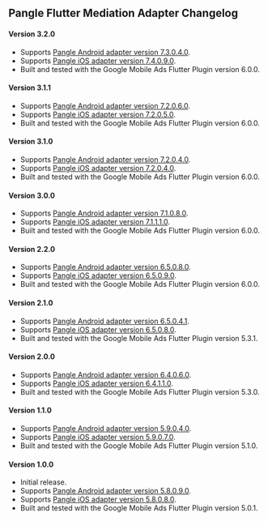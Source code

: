 ## Pangle Flutter Mediation Adapter Changelog

#### Version 3.2.0
- Supports [Pangle Android adapter version 7.3.0.4.0](https://github.com/googleads/googleads-mobile-android-mediation/blob/main/ThirdPartyAdapters/pangle/CHANGELOG.md#version-73040).
- Supports [Pangle iOS adapter version 7.4.0.9.0](https://github.com/googleads/googleads-mobile-ios-mediation/blob/main/adapters/Pangle/CHANGELOG.md#version-74090).
- Built and tested with the Google Mobile Ads Flutter Plugin version 6.0.0.

#### Version 3.1.1
- Supports [Pangle Android adapter version 7.2.0.6.0](https://github.com/googleads/googleads-mobile-android-mediation/blob/main/ThirdPartyAdapters/pangle/CHANGELOG.md#version-72060).
- Supports [Pangle iOS adapter version 7.2.0.5.0](https://github.com/googleads/googleads-mobile-ios-mediation/blob/main/adapters/Pangle/CHANGELOG.md#version-72050).
- Built and tested with the Google Mobile Ads Flutter Plugin version 6.0.0.

#### Version 3.1.0
- Supports [Pangle Android adapter version 7.2.0.4.0](https://github.com/googleads/googleads-mobile-android-mediation/blob/main/ThirdPartyAdapters/pangle/CHANGELOG.md#version-72040).
- Supports [Pangle iOS adapter version 7.2.0.4.0](https://github.com/googleads/googleads-mobile-ios-mediation/blob/main/adapters/Pangle/CHANGELOG.md#version-72040).
- Built and tested with the Google Mobile Ads Flutter Plugin version 6.0.0.

#### Version 3.0.0
- Supports [Pangle Android adapter version 7.1.0.8.0](https://github.com/googleads/googleads-mobile-android-mediation/blob/main/ThirdPartyAdapters/pangle/CHANGELOG.md#version-71080).
- Supports [Pangle iOS adapter version 7.1.1.1.0](https://github.com/googleads/googleads-mobile-ios-mediation/blob/main/adapters/Pangle/CHANGELOG.md#version-71110).
- Built and tested with the Google Mobile Ads Flutter Plugin version 6.0.0.

#### Version 2.2.0
- Supports [Pangle Android adapter version 6.5.0.8.0](https://github.com/googleads/googleads-mobile-android-mediation/blob/main/ThirdPartyAdapters/pangle/CHANGELOG.md#version-65080).
- Supports [Pangle iOS adapter version 6.5.0.9.0](https://github.com/googleads/googleads-mobile-ios-mediation/blob/main/adapters/Pangle/CHANGELOG.md#version-65090).
- Built and tested with the Google Mobile Ads Flutter Plugin version 6.0.0.

#### Version 2.1.0
- Supports [Pangle Android adapter version 6.5.0.4.1](https://github.com/googleads/googleads-mobile-android-mediation/blob/main/ThirdPartyAdapters/pangle/CHANGELOG.md#version-65041).
- Supports [Pangle iOS adapter version 6.5.0.8.0](https://github.com/googleads/googleads-mobile-ios-mediation/blob/main/adapters/Pangle/CHANGELOG.md#version-65080).
- Built and tested with the Google Mobile Ads Flutter Plugin version 5.3.1.

#### Version 2.0.0
- Supports [Pangle Android adapter version 6.4.0.6.0](https://github.com/googleads/googleads-mobile-android-mediation/blob/main/ThirdPartyAdapters/pangle/CHANGELOG.md#version-64060).
- Supports [Pangle iOS adapter version 6.4.1.1.0](https://github.com/googleads/googleads-mobile-ios-mediation/blob/main/adapters/Pangle/CHANGELOG.md#version-64110).
- Built and tested with the Google Mobile Ads Flutter Plugin version 5.3.0.

#### Version 1.1.0
- Supports [Pangle Android adapter version 5.9.0.4.0](https://github.com/googleads/googleads-mobile-android-mediation/blob/main/ThirdPartyAdapters/pangle/CHANGELOG.md#version-59040).
- Supports [Pangle iOS adapter version 5.9.0.7.0](https://github.com/googleads/googleads-mobile-ios-mediation/blob/main/adapters/Pangle/CHANGELOG.md#version-59070).
- Built and tested with the Google Mobile Ads Flutter Plugin version 5.1.0.

#### Version 1.0.0
- Initial release.
- Supports [Pangle Android adapter version 5.8.0.9.0](https://github.com/googleads/googleads-mobile-android-mediation/blob/main/ThirdPartyAdapters/pangle/CHANGELOG.md#version-58090).
- Supports [Pangle iOS adapter version 5.8.0.8.0](https://github.com/googleads/googleads-mobile-ios-mediation/blob/main/adapters/Pangle/CHANGELOG.md#version-58080).
- Built and tested with the Google Mobile Ads Flutter Plugin version 5.0.1.